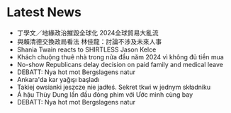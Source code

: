 # Latest News
-  丁學文／地緣政治摧毀全球化 2024全球貿易大亂流
-  與賴清德交換政局看法 林佳龍：討論不涉及未來人事
-  Shania Twain reacts to SHIRTLESS Jason Kelce
-  Khách chuộng thuê nhà trong nửa đầu năm 2024 vì không đủ tiền mua
-  No-show Republicans delay decision on paid family and medical leave
-  DEBATT: Nya hot mot Bergslagens natur
-  Ankara'da kar yağışı başladı
-  Takiej owsianki jeszcze nie jadłeś. Sekret tkwi w jednym składniku
-  Á hậu Thùy Dung lần đầu đóng phim với Ước mình cùng bay
-  DEBATT: Nya hot mot Bergslagens natur
